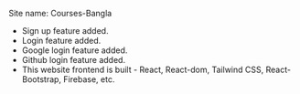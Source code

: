 Site name: Courses-Bangla
* Sign up feature added.
* Login feature added.
* Google login feature added.
* Github login feature added.
* This website frontend is built  - React,  React-dom, Tailwind CSS, React-Bootstrap, Firebase, etc.